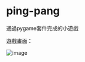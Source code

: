 # ping-pang
通過pygame套件完成的小遊戲


遊戲畫面：


![image](https://github.com/jaimyliu/ping-pang/assets/158254278/e2d0235c-746d-4820-8fdb-e667636b88ce)
